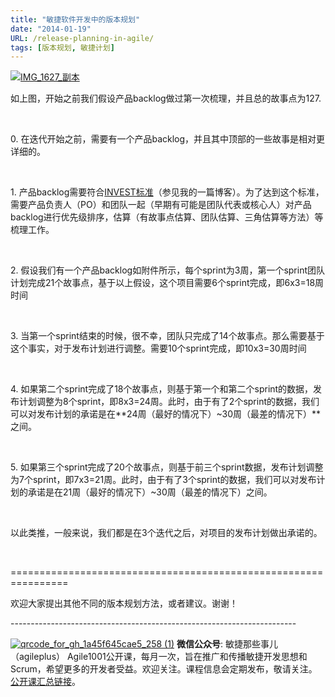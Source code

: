 ```yaml
---
title: "敏捷软件开发中的版本规划"
date: "2014-01-19"
URL: /release-planning-in-agile/
tags: [版本规划, 敏捷计划]
---
```


[![IMG_1627_副本](/wp-content/uploads/2014/01/IMG_1627_副本.jpg)](/wp-content/uploads/2014/01/IMG_1627_副本.jpg)

如上图，开始之前我们假设产品backlog做过第一次梳理，并且总的故事点为127.

 

0\. 在迭代开始之前，需要有一个产品backlog，并且其中顶部的一些故事是相对更详细的。

 

1\. 产品backlog需要符合[INVEST标准](http://bobjiang.com/2013/11/24/product_backlog_user_story/)（参见我的一篇博客）。为了达到这个标准，需要产品负责人（PO）和团队一起（早期有可能是团队代表或核心人）对产品backlog进行优先级排序，估算（有故事点估算、团队估算、三角估算等方法）等梳理工作。

 

2\. 假设我们有一个产品backlog如附件所示，每个sprint为3周，第一个sprint团队计划完成21个故事点，基于以上假设，这个项目需要6个sprint完成，即6x3=18周时间

 

3\. 当第一个sprint结束的时候，很不幸，团队只完成了14个故事点。那么需要基于这个事实，对于发布计划进行调整。需要10个sprint完成，即10x3=30周时间

 

4\. 如果第二个sprint完成了18个故事点，则基于第一个和第二个sprint的数据，发布计划调整为8个sprint，即8x3=24周。此时，由于有了2个sprint的数据，我们可以对发布计划的承诺是在**24周（最好的情况下）~30周（最差的情况下）**之间。

 

5\. 如果第三个sprint完成了20个故事点，则基于前三个sprint数据，发布计划调整为7个sprint，即7x3=21周。此时，由于有了3个sprint的数据，我们可以对发布计划的承诺是在21周（最好的情况下）~30周（最差的情况下）之间。

 

以此类推，一般来说，我们都是在3个迭代之后，对项目的发布计划做出承诺的。

 

\================================================================

欢迎大家提出其他不同的版本规划方法，或者建议。谢谢！

\-----------------------------------------------------------------------

[![qrcode_for_gh_1a45f645cae5_258 (1)](/wp-content/uploads/2013/12/qrcode_for_gh_1a45f645cae5_258-1.jpg)](/wp-content/uploads/2013/12/qrcode_for_gh_1a45f645cae5_258-1.jpg) **微信公众号**: 敏捷那些事儿（agileplus） Agile1001公开课，每月一次，旨在推广和传播敏捷开发思想和Scrum，希望更多的开发者受益。欢迎关注。课程信息会定期发布，敬请关注。[公开课汇总链接](http://bobjiang.com/agile1001-open-course/)。
